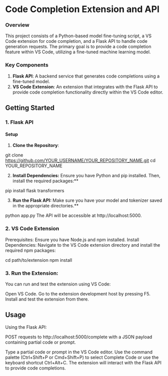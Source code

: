# Code Completion Extension and API

### Overview

This project consists of a Python-based model fine-tuning script, a VS Code extension for code completion, and a Flask API to handle code generation requests. The primary goal is to provide a code completion feature within VS Code, utilizing a fine-tuned machine learning model.

### Key Components

1. **Flask API**: A backend service that generates code completions using a fine-tuned model.
2. **VS Code Extension**: An extension that integrates with the Flask API to provide code completion functionality directly within the VS Code editor.

## Getting Started

### 1. Flask API

#### Setup

1. **Clone the Repository**:
   
git clone https://github.com/YOUR_USERNAME/YOUR_REPOSITORY_NAME.git
cd YOUR_REPOSITORY_NAME

2. **Install Dependencies:** Ensure you have Python and pip installed. Then, install the required packages:**

pip install flask transformers

3. **Run the Flask API:** Make sure you have your model and tokenizer saved in the appropriate directories.**

python app.py
The API will be accessible at http://localhost:5000.

### 2. VS Code Extension

Prerequisites: Ensure you have Node.js and npm installed.
Install Dependencies: Navigate to the VS Code extension directory and install the required npm packages:

cd path/to/extension
npm install

### 3. Run the Extension: 
You can run and test the extension using VS Code:

Open VS Code.
Go to the extension development host by pressing F5.
Install and test the extension from there.

## Usage
Using the Flask API:

POST requests to http://localhost:5000/complete with a JSON payload containing partial code or prompt.

Type a partial code or prompt in the VS Code editor.
Use the command palette (Ctrl+Shift+P or Cmd+Shift+P) to select Complete Code or use the keyboard shortcut Ctrl+Alt+C.
The extension will interact with the Flask API to provide code completions.

